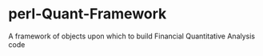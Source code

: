 # perl-Quant-Framework
A framework of objects upon which to build Financial Quantitative Analysis code
